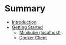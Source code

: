 # Summary

* [Introduction](README.md)
* [Getting Started](chapter1.md)
  * [Minikube \(localhost\)](chapter1/minikube-localhost.md)
  * [Docker Client](chapter1/docker-client.md)

